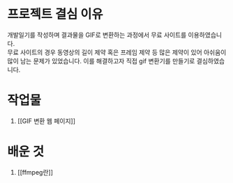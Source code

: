 # 프로젝트 결심 이유
개발일기를 작성하며 결과물을 GIF로 변환하는 과정에서 무료 사이트를 이용하였습니다.   
무료 사이트의 경우 동영상의 길이 제약 혹은 프레임 제약 등 많은 제약이 있어 아쉬움이 많이 남는 문제가 있었습니다.
이를 해결하고자 직접 gif 변환기를 만들기로 결심하였습니다.

# 작업물
1. [[GIF 변환 웹 페이지]]

# 배운 것
1. [[ffmpeg란]]